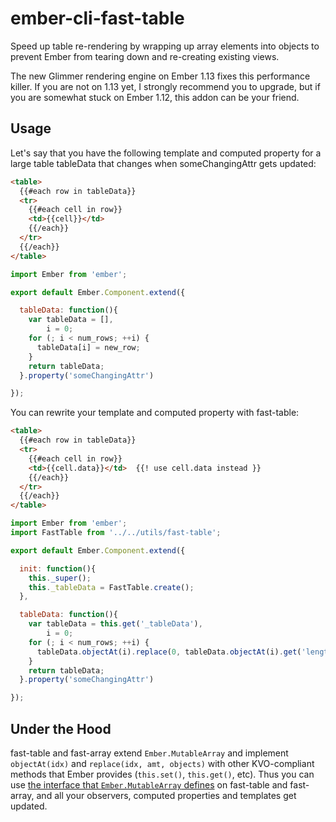 # ember-cli-fast-table
Speed up table re-rendering by wrapping up array elements into objects to prevent Ember from tearing down and re-creating existing views.

The new Glimmer rendering engine on Ember 1.13 fixes this performance killer. If you are not on 1.13 yet, I strongly recommend you to upgrade, but if you are somewhat stuck on Ember 1.12, this addon can be your friend.

## Usage
Let's say that you have the following template and computed property for a large table tableData that changes when someChangingAttr gets updated:
```html
<table>
  {{#each row in tableData}}
  <tr>
    {{#each cell in row}}
    <td>{{cell}}</td>
    {{/each}}
  </tr>
  {{/each}}
</table>
```

```Javascript
import Ember from 'ember';

export default Ember.Component.extend({

  tableData: function(){
    var tableData = [],
        i = 0;
    for (; i < num_rows; ++i) {
      tableData[i] = new_row;
    }
    return tableData;
  }.property('someChangingAttr')

});
```


You can rewrite your template and computed property with fast-table:
```html
<table>
  {{#each row in tableData}}
  <tr>
    {{#each cell in row}}
    <td>{{cell.data}}</td>  {{! use cell.data instead }}
    {{/each}}
  </tr>
  {{/each}}
</table>
```

```Javascript
import Ember from 'ember';
import FastTable from '../../utils/fast-table';

export default Ember.Component.extend({

  init: function(){
    this._super();
    this._tableData = FastTable.create();
  },

  tableData: function(){
    var tableData = this.get('_tableData'),
        i = 0;
    for (; i < num_rows; ++i) {
      tableData.objectAt(i).replace(0, tableData.objectAt(i).get('length'), new_row);
    }
    return tableData;
  }.property('someChangingAttr')

});
```

## Under the Hood
fast-table and fast-array extend ```Ember.MutableArray``` and implement ```objectAt(idx)``` and ```replace(idx, amt, objects)``` with other KVO-compliant methods that Ember provides (```this.set()```, ```this.get()```, etc). Thus you can use [the interface that ```Ember.MutableArray``` defines](http://emberjs.com/api/classes/Ember.MutableArray.html) on fast-table and fast-array, and all your observers, computed properties and templates get updated.

